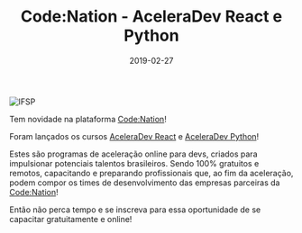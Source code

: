 ﻿---
date: 2019-02-27
title: "Code:Nation - AceleraDev React e Python"
description: "Tem novidade na plataforma Code:Nation!"
category: "codenation"
---

<p class="alinhar"><img class="tamanho" src="../assets/images-posts/0-Outros/codenation.png" alt="IFSP"></p>

Tem novidade na plataforma [Code:Nation](https://www.linkedin.com/company/16159752/)!

Foram lançados os cursos [AceleraDev React](https://www.codenation.com.br/acceleration/aceleradev-react/index.html) e [AceleraDev Python](https://www.codenation.com.br/acceleration/aceleradev-python/index.html)!

Estes são programas de aceleração online para devs, criados para impulsionar potenciais talentos brasileiros.
Sendo 100% gratuitos e remotos, capacitando e preparando profissionais que, ao fim da aceleração, podem compor os times de desenvolvimento das empresas parceiras da [Code:Nation](https://www.codenation.com.br/)! 

Então não perca tempo e se inscreva para essa oportunidade de se capacitar gratuitamente e online!